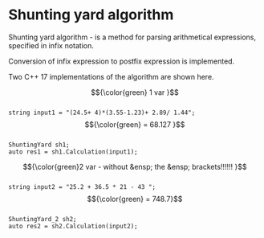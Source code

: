 # Shunting yard algorithm

Shunting yard algorithm - is a method for parsing arithmetical expressions, specified in infix notation.

Conversion of infix expression to postfix expression is implemented.

Two C++ 17 implementations of the algorithm are shown here.<br />


$${\color{green} 1 var  }$$<br />
`string input1 = "(24.5+ 4)*(3.55-1.23)+ 2.89/ 1.44";`  $${\color{green} = 68.127 }$$<br />
`ShuntingYard sh1;`<br />
`auto res1 = sh1.Calculation(input1);`<br />

$${\color{green}2 var - without &ensp; the &ensp; brackets!!!!!! }$$<br />
`string input2 = "25.2 + 36.5 * 21 - 43 ";` $${\color{green} = 748.7}$$<br />
`ShuntingYard_2 sh2;`<br />
`auto res2 = sh2.Calculation(input2);`

